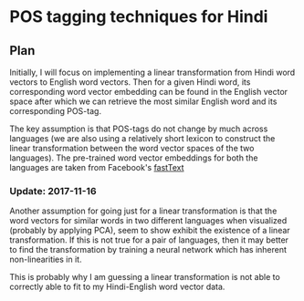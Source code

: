 # POS tagging techniques for Hindi

## Plan
Initially, I will focus on implementing a linear transformation from Hindi word vectors to English word vectors. Then for a given Hindi word, its corresponding word vector embedding can be found in the English vector space after which we can retrieve the most similar English word and its corresponding POS-tag.

The key assumption is that POS-tags do not change by much across languages (we are also using a relatively short lexicon to construct the linear transformation between the word vector spaces of the two languages). The pre-trained word vector embeddings for both the languages are taken from Facebook's [fastText](https://github.com/facebookresearch/fastText/blob/master/pretrained-vectors.md)

### Update: 2017-11-16
Another assumption for going just for a linear transformation is that the word vectors for similar words in two different languages when visualized (probably by applying PCA), seem to show exhibit the existence of a linear transformation. If this is not true for a pair of languages, then it may better to find the transformation by training a neural network which has inherent non-linearities in it. 

This is probably why I am guessing a linear transformation is not able to correctly able to fit to my Hindi-English word vector data.


